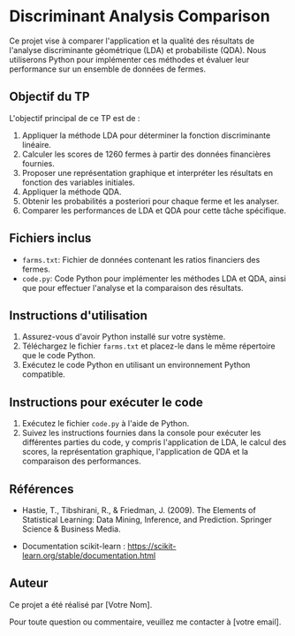 # Discriminant Analysis Comparison

Ce projet vise à comparer l'application et la qualité des résultats de l'analyse discriminante géométrique (LDA) et probabiliste (QDA). Nous utiliserons Python pour implémenter ces méthodes et évaluer leur performance sur un ensemble de données de fermes.

## Objectif du TP

L'objectif principal de ce TP est de :

1. Appliquer la méthode LDA pour déterminer la fonction discriminante linéaire.
2. Calculer les scores de 1260 fermes à partir des données financières fournies.
3. Proposer une représentation graphique et interpréter les résultats en fonction des variables initiales.
4. Appliquer la méthode QDA.
5. Obtenir les probabilités a posteriori pour chaque ferme et les analyser.
6. Comparer les performances de LDA et QDA pour cette tâche spécifique.

## Fichiers inclus

- `farms.txt`: Fichier de données contenant les ratios financiers des fermes.
- `code.py`: Code Python pour implémenter les méthodes LDA et QDA, ainsi que pour effectuer l'analyse et la comparaison des résultats.

## Instructions d'utilisation

1. Assurez-vous d'avoir Python installé sur votre système.
2. Téléchargez le fichier `farms.txt` et placez-le dans le même répertoire que le code Python.
3. Exécutez le code Python en utilisant un environnement Python compatible.

## Instructions pour exécuter le code

1. Exécutez le fichier `code.py` à l'aide de Python.
2. Suivez les instructions fournies dans la console pour exécuter les différentes parties du code, y compris l'application de LDA, le calcul des scores, la représentation graphique, l'application de QDA et la comparaison des performances.

## Références

- Hastie, T., Tibshirani, R., & Friedman, J. (2009). The Elements of Statistical Learning: Data Mining, Inference, and Prediction. Springer Science & Business Media.

- Documentation scikit-learn : https://scikit-learn.org/stable/documentation.html

## Auteur

Ce projet a été réalisé par [Votre Nom].

Pour toute question ou commentaire, veuillez me contacter à [votre email].
